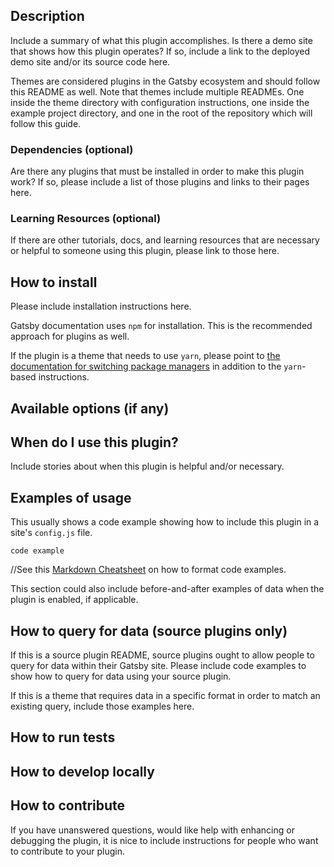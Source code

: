 ## Description

Include a summary of what this plugin accomplishes. Is there a demo site that shows how this plugin operates? If so, include a link to the deployed demo site and/or its source code here.

Themes are considered plugins in the Gatsby ecosystem and should follow this README as well. Note that themes include multiple READMEs. One inside the theme directory with configuration instructions, one inside the example project directory, and one in the root of the repository which will follow this guide.

### Dependencies (optional)

Are there any plugins that must be installed in order to make this plugin work? If so, please include a list of those plugins and links to their pages here.

### Learning Resources (optional)

If there are other tutorials, docs, and learning resources that are necessary or helpful to someone using this plugin, please link to those here.

## How to install

Please include installation instructions here.

Gatsby documentation uses `npm` for installation. This is the recommended approach for plugins as well.

If the plugin is a theme that needs to use `yarn`, please point to [the documentation for switching package managers](/docs/gatsby-cli/#how-to-change-your-default-package-manager-for-your-next-project) in addition to the `yarn`-based instructions.

## Available options (if any)

## When do I use this plugin?

Include stories about when this plugin is helpful and/or necessary.

## Examples of usage

This usually shows a code example showing how to include this plugin in a site's `config.js` file.

    code example

//See this [Markdown Cheatsheet](https://github.com/adam-p/markdown-here/wiki/Markdown-Cheatsheet#code) on how to format code examples.

This section could also include before-and-after examples of data when the plugin is enabled, if applicable.

## How to query for data (source plugins only)

If this is a source plugin README, source plugins ought to allow people to query for data within their Gatsby site. Please include code examples to show how to query for data using your source plugin.

If this is a theme that requires data in a specific format in order to match an existing query, include those examples here.

## How to run tests

## How to develop locally

## How to contribute

If you have unanswered questions, would like help with enhancing or debugging the plugin, it is nice to include instructions for people who want to contribute to your plugin.